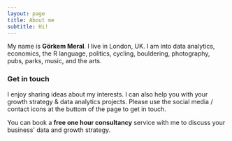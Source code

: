 ```yaml
---
layout: page
title: About me
subtitle: Hi!  
---
```


My name is **Görkem Meral**. I live in London, UK. I am into data analytics, economics, the R language, politics, cycling, bouldering, photography, pubs, parks, music, and the arts.


### Get in touch

I enjoy sharing ideas about my interests. I can also help you with your growth strategy & data analytics projects. Please use the social media / contact icons at the buttom of the page to get in touch. 

You can book a **free one hour consultancy** service with me to discuss your business' data and growth strategy. 

<!-- Calendly inline widget begin -->
<div class="calendly-inline-widget" data-url="https://calendly.com/gorkemmeral/60min" style="min-width:320px;height:580px;"></div>
<script type="text/javascript" src="https://assets.calendly.com/assets/external/widget.js"></script>
<!-- Calendly inline widget end -->
